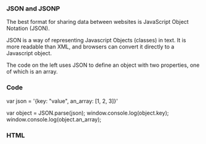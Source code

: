 ### JSON and JSONP

The best format for sharing data between websites is JavaScript Object Notation (JSON).

JSON is a way of representing Javascript Objects (classes) in text. It is more readable than XML, and browsers can convert it directly to a Javascript object.

The code on the left uses JSON to define an object with two properties, one of which is an array.

### Code
var json = '{key: "value", an_array: [1, 2, 3]}'

var object = JSON.parse(json);
window.console.log(object.key);
window.console.log(object.an_array);

### HTML
